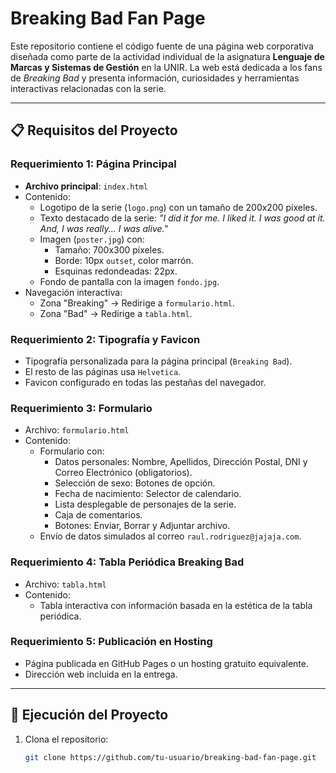 # Breaking Bad Fan Page

Este repositorio contiene el código fuente de una página web corporativa diseñada como parte de la actividad individual de la asignatura **Lenguaje de Marcas y Sistemas de Gestión** en la UNIR. La web está dedicada a los fans de *Breaking Bad* y presenta información, curiosidades y herramientas interactivas relacionadas con la serie.

---

## 📋 **Requisitos del Proyecto**

### Requerimiento 1: Página Principal
- **Archivo principal**: `index.html`
- Contenido:
  - Logotipo de la serie (`logo.png`) con un tamaño de 200x200 píxeles.
  - Texto destacado de la serie: 
    *"I did it for me. I liked it. I was good at it. And, I was really... I was alive."*
  - Imagen (`poster.jpg`) con:
    - Tamaño: 700x300 píxeles.
    - Borde: 10px `outset`, color marrón.
    - Esquinas redondeadas: 22px.
  - Fondo de pantalla con la imagen `fondo.jpg`.
- Navegación interactiva:
  - Zona "Breaking" → Redirige a `formulario.html`.
  - Zona "Bad" → Redirige a `tabla.html`.

### Requerimiento 2: Tipografía y Favicon
- Tipografía personalizada para la página principal (`Breaking Bad`).
- El resto de las páginas usa `Helvetica`.
- Favicon configurado en todas las pestañas del navegador.

### Requerimiento 3: Formulario
- Archivo: `formulario.html`
- Contenido:
  - Formulario con:
    - Datos personales: Nombre, Apellidos, Dirección Postal, DNI y Correo Electrónico (obligatorios).
    - Selección de sexo: Botones de opción.
    - Fecha de nacimiento: Selector de calendario.
    - Lista desplegable de personajes de la serie.
    - Caja de comentarios.
    - Botones: Enviar, Borrar y Adjuntar archivo.
  - Envío de datos simulados al correo `raul.rodriguez@jajaja.com`.

### Requerimiento 4: Tabla Periódica Breaking Bad
- Archivo: `tabla.html`
- Contenido:
  - Tabla interactiva con información basada en la estética de la tabla periódica.

### Requerimiento 5: Publicación en Hosting
- Página publicada en GitHub Pages o un hosting gratuito equivalente.
- Dirección web incluida en la entrega.

---

## 🚀 **Ejecución del Proyecto**
1. Clona el repositorio:
   ```bash
   git clone https://github.com/tu-usuario/breaking-bad-fan-page.git

